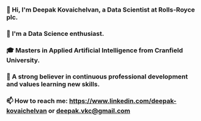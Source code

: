 ### 👋 Hi, I'm Deepak Kovaichelvan, a Data Scientist at Rolls-Royce plc.
### 👀 I'm a Data Science enthusiast.
### 🎓 Masters in Applied Artificial Intelligence from Cranfield University.
### 🌱 A strong believer in continuous professional development and values learning new skills.
### 📫 How to reach me: https://www.linkedin.com/deepak-kovaichelvan or deepak.vkc@gmail.com

